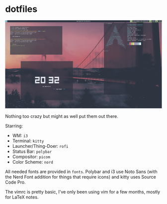 # dotfiles

![screenshot of desktop with terminals](https://raw.githubusercontent.com/livgilbert/dotfiles/main/screenshots/1.png)

Nothing too crazy but might as well put them out there.

Starring: 
 - WM: `i3`
 - Terminal: `kitty`
 - Launcher/Thing-Doer: `rofi`
 - Status Bar: `polybar`
 - Compositor: `picom`
 - Color Scheme: `nord`

All needed fonts are provided in `fonts`. Polybar and i3 use Noto Sans (with the Nerd Font addition for things that require icons) and kitty uses Source Code Pro.

The vimrc is pretty basic, I've only been using vim for a few months, mostly for LaTeX notes.

